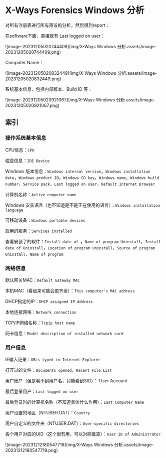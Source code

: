 # X-Ways Forensics Windows 分析

对所有注册表进行所有预设的分析，然后得到report：

在software下面，直接就有 Last logged on user：

![image-20231205020744409](img/X-Ways Windows 分析.assets/image-20231205020744409.png)

Computer Name：

![image-20231205020832449](img/X-Ways Windows 分析.assets/image-20231205020832449.png)

系统基本信息，包括内部版本、Build ID 等：

![image-20231205020921067](img/X-Ways Windows 分析.assets/image-20231205020921067.png)

## 索引

### 操作系统基本信息

CPU信息：`CPU`

磁盘信息：`IDE Device`

Windows 版本信息：`Windows internal version`，`Windows installation date`，`Windows product ID`，`Windows CD key`，`Windows name`，`Windows build number`，`Service pack`，`Last logged on user`，`Default Internet Browser`

计算机名称：`Active computer name`

Windows 安装语言（也不知道是不是正在使用的语言）：`Windows installation language`

可移动设备：`Windows portable devices`

启用的服务：`Services installed`

查看安装了的软件：`Install date of `，`Name of program Uninstall`，`Install date of Uninstall`，`Location of program Uninstall`，`Source of program Uninstall`，`Name of program`

### 网络信息

默认网关MAC：`Default Gateway MAC`

本机MAC（看起来可能会更齐全）：`This computer's MAC address`

DHCP指定的IP：`DHCP assigned IP Address`

本地连接网络：`Network connection`

TCP/IP网络名称：`Tcpip host name`

网卡信息：`Model description of installed network card`

### 用户信息

IE输入记录：`URLs typed in Internet Explorer`

打开过的文件：`Documents opened`，`Recent File List`

用户账户（但是看不到用户名，只能看到SID）：`User Account

最后登录用户：`Last logged on user`

最后登录时的计算机名称（不知道具体什么作用）：`Last Computer Name`

用户设置的地区（NTUSER.DAT）：`Country`

用户自定义的文件夹（NTUSER.DAT）：`User-specific directories`

各个用户对应的UID（这个很有用，可以对照着查）：`User ID of Administrator`

![image-20231212180547719](img/X-Ways Windows 分析.assets/image-20231212180547719.png)

